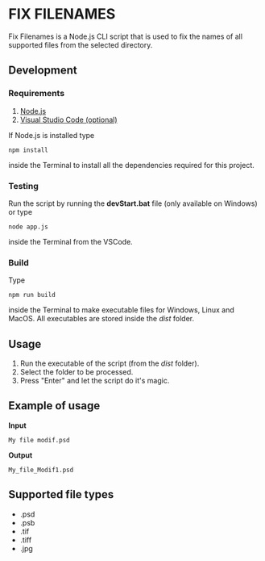 # FIX FILENAMES

Fix Filenames is a Node.js CLI script that is used to fix the names of all supported files from the selected directory.

## Development

### Requirements

1. [Node.js](https://nodejs.org/en/)
2. [Visual Studio Code (optional)](https://code.visualstudio.com/)

If Node.js is installed type

```
npm install
```

inside the Terminal to install all the dependencies required for this project.

### Testing

Run the script by running the **devStart.bat** file (only available on Windows) or type

```
node app.js
```

inside the Terminal from the VSCode.

### Build

Type

```
npm run build
```

inside the Terminal to make executable files for Windows, Linux and MacOS.
All executables are stored inside the _dist_ folder.

## Usage

1. Run the executable of the script (from the _dist_ folder).
2. Select the folder to be processed.
3. Press "Enter" and let the script do it's magic.

## Example of usage

**Input**

```
My file modif.psd
```

**Output**

```
My_file_Modif1.psd
```

## Supported file types

- .psd
- .psb
- .tif
- .tiff
- .jpg
